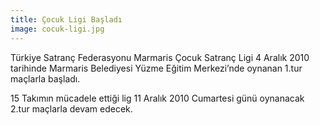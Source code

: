 ```yaml
---
title: Çocuk Ligi Başladı
image: cocuk-ligi.jpg
---
```


Türkiye Satranç Federasyonu Marmaris Çocuk Satranç Ligi 4 Aralık 2010 tarihinde Marmaris Belediyesi Yüzme Eğitim Merkezi’nde oynanan 1.tur maçlarla başladı.

15 Takımın mücadele ettiği lig 11 Aralık 2010 Cumartesi günü oynanacak 2.tur maçlarla devam edecek.
